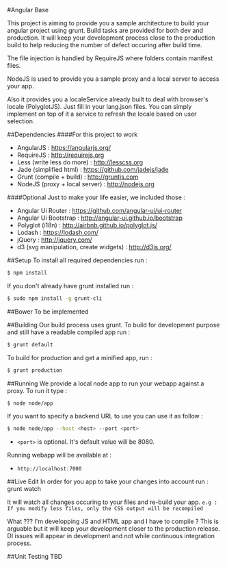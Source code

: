 #Angular Base

This project is aiming to provide you a sample architecture to build your angular project using grunt.
Build tasks are provided for both dev and production. It will keep your development process close to the production build to help reducing the number of defect occuring after build time.

The file injection is handled by RequireJS where folders contain manifest files.

NodeJS is used to provide you a sample proxy and a local server to access your app.

Also it provides you a localeService already built to deal with browser's locale (PolyglotJS). Just fill in your lang.json files. You can simply implement on top of it a service to refresh the locale based on user selection.

##Dependencies
####For this project to work
- AngularJS : https://angularjs.org/
- RequireJS : http://requirejs.org
- Less (write less do more) : http://lesscss.org
- Jade (simplified html) : https://github.com/jadejs/jade
- Grunt (compile + build) : http://gruntjs.com
- NodeJS (proxy + local server) : http://nodejs.org

####Optional
Just to make your life easier, we included those :
- Angular Ui Router : https://github.com/angular-ui/ui-router
- Angular Ui Bootstrap : http://angular-ui.github.io/bootstrap
- Polyglot (i18n) : http://airbnb.github.io/polyglot.js/
- Lodash : https://lodash.com/
- jQuery : http://jquery.com/
- d3 (svg manipulation, create widgets) : http://d3js.org/

##Setup
To install all required dependencies run :
```bash
$ npm install
```

If you don't already have grunt installed run :
```bash
$ sudo npm install -g grunt-cli
```

##Bower
To be implemented

##Building
Our build process uses grunt.
To build for development purpose and still have a readable compiled app run :
```bash
$ grunt default
```

To build for production and get a minified app, run :
```bash
$ grunt production
```


##Running
We provide a local node app to run your webapp against a proxy.
To run it type :
```bash
$ node node/app
```

If you want to specify a backend URL to use you can use it as follow :
```bash
$ node node/app --host <host> --port <port>
```

- `<port>` is optional. It's default value will be 8080.

Running webapp will be available at :
- `http://localhost:7000`

##Live Edit
In order for you app to take your changes into account run :
 grunt watch

It will watch all changes occuring to your files and re-build your app.
`e.g : If you modify less files, only the CSS output will be recompiled`

What ??? I'm developping JS and HTML app and I have to compile ?
This is arguable but it will keep your development closer to the production release.
DI issues will appear in development and not while continuous integration process.

##Unit Testing
TBD